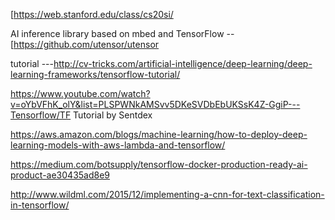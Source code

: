 [https://web.stanford.edu/class/cs20si/

AI inference library based on mbed and TensorFlow -- [https://github.com/utensor/utensor

tutorial ---http://cv-tricks.com/artificial-intelligence/deep-learning/deep-learning-frameworks/tensorflow-tutorial/

https://www.youtube.com/watch?v=oYbVFhK_olY&list=PLSPWNkAMSvv5DKeSVDbEbUKSsK4Z-GgiP---Tensorflow/TF Tutorial by Sentdex

https://aws.amazon.com/blogs/machine-learning/how-to-deploy-deep-learning-models-with-aws-lambda-and-tensorflow/

https://medium.com/botsupply/tensorflow-docker-production-ready-ai-product-ae30435ad8e9

http://www.wildml.com/2015/12/implementing-a-cnn-for-text-classification-in-tensorflow/
